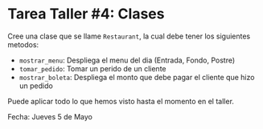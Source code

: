 # Tarea Taller #4: Clases

Cree una clase que se llame `Restaurant`, la cual debe tener los siguientes metodos:

* `mostrar_menu`: Despliega el menu del dia (Entrada, Fondo, Postre)
* `tomar_pedido`: Tomar un perido de un cliente
* `mostrar_boleta`: Despliega el monto que debe pagar el cliente que hizo un pedido

Puede aplicar todo lo que hemos visto hasta el momento en el taller.

Fecha: Jueves 5 de Mayo
